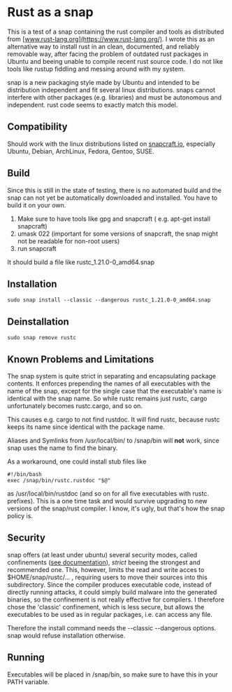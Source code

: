 # Rust as a snap

This is a test of a snap containing the rust compiler and tools as distributed from [www.rust-lang.org](https://www.rust-lang.org/). I wrote this as an alternative way to install rust in an clean, documented, and reliably removable way, after facing the problem of outdated rust packages in Ubuntu and beeing unable to compile recent rust source code. I do not like tools like rustup fiddling and messing around with my system. 

snap is a new packaging style made by Ubuntu and intended to be distribution independent and fit several linux distributions. snaps cannot interfere with other packages (e.g. libraries) and must be autonomous and independent. rust code seems to exactly match this model. 

## Compatibility

Should work with the linux distributions listed on [snapcraft.io](https://snapcraft.io/), especially Ubuntu, Debian, ArchLinux, Fedora, Gentoo, SUSE.




## Build

Since this is still in the state of testing, there is no automated build and the snap can not yet be automatically downloaded and installed. You have to build it on your own.

1. Make sure to have tools like gpg and snapcraft ( e.g. apt-get install snapcraft)
2. umask 022 (important for some versions of snapcraft, the snap might not be readable for non-root users)
3. run  snapcraft

It should build a file like rustc_1.21.0-0_amd64.snap

## Installation
    sudo snap install --classic --dangerous rustc_1.21.0-0_amd64.snap

## Deinstallation
    sudo snap remove rustc

## Known Problems and Limitations

The snap system is quite strict in separating and encapsulating package contents. It enforces prepending the names of all executables with the name of the snap, except for the single case that the executable's name is identical with the snap name. So while rustc remains just rustc, cargo unfortunately becomes rustc.cargo, and so on. 

This causes e.g. cargo to not find rustdoc. It will find rustc, because rustc keeps its name since identical with the package name.

Aliases and Symlinks from /usr/local/bin/ to /snap/bin will **not** work, since snap uses the name to find the binary.

As a workaround, one could install stub files like

    #!/bin/bash
    exec /snap/bin/rustc.rustdoc "$@"

as /usr/local/bin/rustdoc (and so on for all five executables with rustc. prefixes). This is a one time task and would survive upgrading to new versions of the snap/rust compiler. I know, it's ugly, but that's how the snap policy is. 

## Security

snap offers (at least under ubuntu) several security modes, called confinements ([see documentation](https://docs.snapcraft.io/reference/confinement)), _strict_ beeing the strongest and recommended one. This, however, limits the read and write acces to $HOME/snap/rustc/... , requiring users to move their sources into this subdirectory. Since the compiler produces executable code, instead of directly running attacks, it could simply build malware into the generated binaries, so the confinement is not really effective for compilers. I therefore chose the 'classic' confinement, which is less secure, but allows the executables to be used as in regular packages, i.e. can access any file.

Therefore the install command needs the --classic --dangerous options. snap would refuse installation otherwise. 

## Running

Executables will be placed in /snap/bin, so make sure to have this in your PATH variable.




